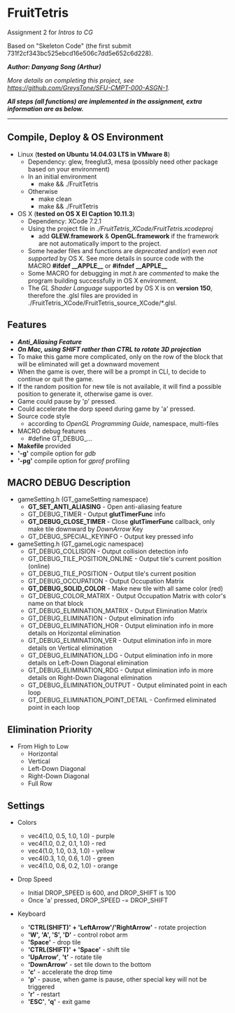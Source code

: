 # FruitTetris

Assignment 2 for *Intros to CG*

Based on "Skeleton Code" (the first submit 731f2cf343bc525ebcd16e506c7dd5e652c6d228).

***Author: Danyang Song (Arthur)***

*More details on completing this project, see https://github.com/GreysTone/SFU-CMPT-000-ASGN-1.*

***All steps (all functions) are implemented in the assignment, extra information are as below.***
******

## Compile, Deploy & OS Environment
* Linux (**tested on Ubuntu 14.04.03 LTS in VMware 8**)
    * Dependency: glew, freeglut3, mesa (possibly need other package based on your environment)
    * In an initial environment
        * make && ./FruitTetris
    * Otherwise
        * make clean
        * make && ./FruitTetris
* OS X (**tested on OS X El Caption 10.11.3**)
  * Dependency: XCode 7.2.1
  * Using the project file in *./FruitTetris_XCode/FruitTetris.xcodeproj*
    * add **GLEW.framework** & **OpenGL.framework** if the framework are not automatically import to the project.
  * Some header files and functions are *deprecated* and(or) even *not supported* by OS X. See more details in source code with the MACRO **#ifdef \_\_APPLE\_\_** or **#ifndef \_\_APPLE\_\_**
  * Some MACRO for debugging in *mat.h* are *commented* to make the program building successfully in OS X environment.
  * The *GL Shader Language* supported by OS X is on **version 150**, therefore the .glsl files are provided in ./FruitTetris_XCode/FruitTetris_source_XCode/\*.glsl.

## Features
* ***Anti_Aliasing Feature***
* ***On Mac, using SHIFT rather than CTRL to rotate 3D projection***
* To make this game more complicated, only on the row of the block that will be eliminated will get a downward movement
* When the game is over, there will be a prompt in CLI, to decide to continue or quit the game.
* If the random position for new tile is not available, it will find a possible position to generate it, otherwise game is over.
* Game could pause by 'p' pressed.
* Could accelerate the dorp speed during game by 'a' pressed.
* Source code style
  * according to *OpenGL Programming Guide*, namespace, multi-files
* MACRO debug features
  * \#define GT_DEBUG_...
* **Makefile** provided
* **'-g'** compile option for *gdb*
* **'-pg'** compile option for *gprof* profiling

## MACRO DEBUG Description
* gameSetting.h (GT_gameSetting namespace)
  * **GT_SET_ANTI_ALIASING** - Open anti-aliasing feature
  * GT_DEBUG_TIMER - Output **glutTimerFunc** info
  * **GT_DEBUG_CLOSE_TIMER** - Close **glutTimerFunc** callback, only make tile downward by *DownArrow* Key
  * GT_DEBUG_SPECIAL_KEYINFO - Output key pressed info
* gameSetting.h (GT_gameLogic namespace)
  * GT_DEBUG_COLLISION - Output collision detection info
  * GT_DEBUG_TILE_POSITION_ONLINE - Output tile's current position (online)
  * GT_DEBUG_TILE_POSITION - Output tile's current position
  * GT_DEBUG_OCCUPATION - Output Occupation Matrix
  * **GT_DEBUG_SOLID_COLOR** - Make new tile with all same color (red)
  * GT_DEBUG_COLOR_MATRIX - Output Occupation Matrix with color's name on that block
  * GT_DEBUG_ELIMINATION_MATRIX - Output Elimination Matrix
  * GT_DEBUG_ELIMINATION - Output elimination info
  * GT_DEBUG_ELIMINATION_HOR - Output elimination info in more details on Horizontal elimination
  * GT_DEBUG_ELIMINATION_VER - Output elimination info in more details on Vertical elimination
  * GT_DEBUG_ELIMINATION_LDG - Output elimination info in more details on Left-Down Diagonal elimination
  * GT_DEBUG_ELIMINATION_RDG - Output elimination info in more details on Right-Down Diagonal elimination
  * GT_DEBUG_ELIMINATION_OUTPUT - Output eliminated point in each loop
  * GT_DEBUG_ELIMINATION_POINT_DETAIL - Confirmed eliminated point in each loop


## Elimination Priority
* From High to Low
    * Horizontal
    * Vertical
    * Left-Down Diagonal
    * Right-Down Diagonal
    * Full Row

## Settings
* Colors
    * vec4(1.0, 0.5, 1.0, 1.0) - purple
    * vec4(1.0, 0.2, 0.1, 1.0) - red
    * vec4(1.0, 1.0, 0.3, 1.0) - yellow
    * vec4(0.3, 1.0, 0.6, 1.0) - green
    * vec4(1.0, 0.6, 0.2, 1.0) - orange

* Drop Speed
    * Initial DROP_SPEED is 600, and DROP_SHIFT is 100
    * Once 'a' pressed, DROP_SPEED -= DROP_SHIFT

* Keyboard
    * **'CTRL(SHIFT)' + 'LeftArrow'/'RightArrow'** - rotate projection
    * **'W', 'A', 'S', 'D'** - control robot arm
    * **'Space'** - drop tile
    * **'CTRL(SHIFT)' + 'Space'** - shift tile
    * **'UpArrow'**, **'t'** - rotate tile
    * **'DownArrow'** - set tile down to the bottom
    * **'c'** - accelerate the drop time
    * **'p'** - pause, when game is pause, other special key will not be triggered
    * **'r'** - restart
    * **'ESC'**, **'q'** - exit game
